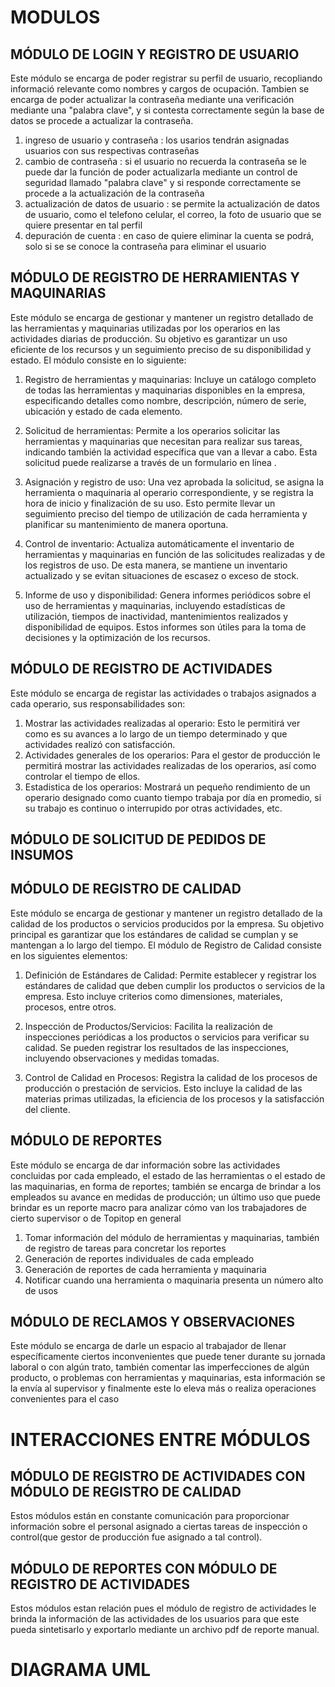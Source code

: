 # MODULOS 

## MÓDULO DE LOGIN Y REGISTRO DE USUARIO 

Este módulo se encarga de poder registrar su perfil de usuario, recopliando informació relevante como nombres y cargos de ocupación. Tambien se encarga de poder actualizar la contraseña mediante una verificación mediante una "palabra clave", y si contesta correctamente según la base de datos se procede a actualizar la contraseña. 
1. ingreso de usuario y contraseña : los usarios tendrán asignadas usuarios con sus respectivas contraseñas
2. cambio de contraseña : si el usuario no recuerda la contraseña se le puede dar la función de poder actualizarla mediante un control de seguridad llamado "palabra clave" y si responde correctamente se procede a la actualización de la contraseña
3. actualización de datos de usuario :  se permite la actualización de datos de usuario, como el telefono celular, el correo, la foto de usuario que se quiere presentar en tal perfil
4. depuración de cuenta : en caso de quiere eliminar la cuenta se podrá, solo si se se conoce la contraseña para eliminar el usuario  

## MÓDULO DE REGISTRO DE HERRAMIENTAS Y MAQUINARIAS
Este módulo se encarga de gestionar y mantener un registro detallado de las herramientas y maquinarias utilizadas por los operarios en las actividades diarias de producción. Su objetivo es garantizar un uso eficiente de los recursos y un seguimiento preciso de su disponibilidad y estado. El módulo consiste en lo siguiente:

1. Registro de herramientas y maquinarias: Incluye un catálogo completo de todas las herramientas y maquinarias disponibles en la empresa, especificando detalles como nombre, descripción, número de serie, ubicación y estado de cada elemento.

2. Solicitud de herramientas: Permite a los operarios solicitar las herramientas y maquinarias que necesitan para realizar sus tareas, indicando también la actividad específica que van a llevar a cabo. Esta solicitud puede realizarse a través de un formulario en línea .

3. Asignación y registro de uso: Una vez aprobada la solicitud, se asigna la herramienta o maquinaria al operario correspondiente, y se registra la hora de inicio y finalización de su uso. Esto permite llevar un seguimiento preciso del tiempo de utilización de cada herramienta y planificar su mantenimiento de manera oportuna.

4. Control de inventario: Actualiza automáticamente el inventario de herramientas y maquinarias en función de las solicitudes realizadas y de los registros de uso. De esta manera, se mantiene un inventario actualizado y se evitan situaciones de escasez o exceso de stock.

5. Informe de uso y disponibilidad: Genera informes periódicos sobre el uso de herramientas y maquinarias, incluyendo estadísticas de utilización, tiempos de inactividad, mantenimientos realizados y disponibilidad de equipos. Estos informes son útiles para la toma de decisiones y la optimización de los recursos.

## MÓDULO DE REGISTRO DE ACTIVIDADES
Este módulo se encarga de registar las actividades o trabajos asignados a cada operario, sus responsabilidades son:
1. Mostrar las actividades realizadas al operario: Esto le permitirá ver como es su avances a lo largo de un tiempo determinado y que actividades realizó con satisfacción.
2. Actividades generales de los operarios: Para el gestor de producción le permitirá mostrar las actividades realizadas de los operarios, así como controlar el tiempo de ellos.
3. Estadistica de los operarios: Mostrará un pequeño rendimiento de un operario designado como cuanto tiempo trabaja por día en promedio, si su trabajo es continuo o interrupido por otras actividades, etc.

## MÓDULO DE SOLICITUD DE PEDIDOS DE INSUMOS 

## MÓDULO DE REGISTRO DE CALIDAD

Este módulo se encarga de gestionar y mantener un registro detallado de la calidad de los productos o servicios producidos por la empresa. Su objetivo principal es garantizar que los estándares de calidad se cumplan y se mantengan a lo largo del tiempo. El módulo de Registro de Calidad consiste en los siguientes elementos:

1. Definición de Estándares de Calidad:
Permite establecer y registrar los estándares de calidad que deben cumplir los productos o servicios de la empresa. Esto incluye criterios como dimensiones, materiales, procesos, entre otros.

2. Inspección de Productos/Servicios:
Facilita la realización de inspecciones periódicas a los productos o servicios para verificar su calidad. Se pueden registrar los resultados de las inspecciones, incluyendo observaciones y medidas tomadas.

3. Control de Calidad en Procesos:
Registra la calidad de los procesos de producción o prestación de servicios. Esto incluye la calidad de las materias primas utilizadas, la eficiencia de los procesos y la satisfacción del cliente.



## MÓDULO DE REPORTES 

Este módulo se encarga de dar información sobre las actividades concluidas por cada empleado, el estado de las herramientas o el estado de las maquinarias, en forma de reportes; también se encarga de brindar a los empleados su avance en medidas de producción; un último uso que puede brindar es un reporte macro para analizar cómo van los trabajadores de cierto supervisor o de Topitop en general
1. Tomar información del módulo de herramientas y maquinarias, también de registro de tareas para concretar los reportes
2. Generación de reportes individuales de cada empleado
3. Generación de reportes de cada herramienta y maquinaria
4. Notificar cuando una herramienta o maquinaria presenta un número alto de usos

## MÓDULO DE RECLAMOS Y OBSERVACIONES 

Este módulo se encarga de darle un espacio al trabajador de llenar específicamente ciertos inconvenientes que puede tener durante su jornada laboral o con algún trato, también comentar las imperfecciones de algún producto, o problemas con herramientas y maquinarias, esta información se la envía al supervisor y finalmente este lo eleva más o realiza operaciones convenientes para el caso

# INTERACCIONES ENTRE MÓDULOS 

## MÓDULO DE REGISTRO DE ACTIVIDADES CON MÓDULO DE REGISTRO DE CALIDAD
Estos módulos están en constante comunicación para proporcionar información sobre el personal asignado a ciertas tareas de inspección o control(que gestor de producción fue asignado a tal control).
## MÓDULO DE REPORTES CON MÓDULO DE REGISTRO DE ACTIVIDADES
Estos módulos estan relación pues el módulo de registro de actividades le brinda la información de las actividades de los usuarios para que este pueda sintetisarlo y exportarlo mediante un archivo pdf de reporte manual.


# DIAGRAMA UML
